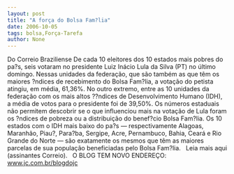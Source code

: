 ```yaml
---
layout: post
title: "A força do Bolsa Fam?lia"
date: 2006-10-05
tags: bolsa,Força-Tarefa
author: None
---
```

Do Correio Braziliense
De cada 10 eleitores dos 10 estados mais pobres do pa?s, seis votaram no presidente Luiz Inácio Lula da Silva (PT) no último domingo.
Nessas unidades da federação, que são também as que têm os maiores ?ndices de recebimento do Bolsa Fam?lia, a votação do petista atingiu, em média, 61,36%. 
No outro extremo, entre as 10 unidades da federação com os mais altos ??ndices de Desenvolvimento Humano (IDH), a média de votos para o presidente foi de 39,50%. Os números estaduais não permitem descobrir se o que influenciou mais na votação de Lula foram os ?ndices de pobreza ou a distribuição do benef?cio Bolsa Fam?lia. 
Os 10 estados com o IDH mais baixo do pa?s — respectivamente Alagoas, Maranhão, Piau?, Para?ba, Sergipe, Acre, Pernambuco, Bahia, Ceará e Rio Grande do Norte — são exatamente os mesmos que têm as maiores parcelas de sua população beneficiadas pelo Bolsa Fam?lia.
&nbsp;
Leia mais aqui (assinantes Correio).
&nbsp;
O BLOG TEM NOVO ENDEREÇO: www.jc.com.br/blogdojc 